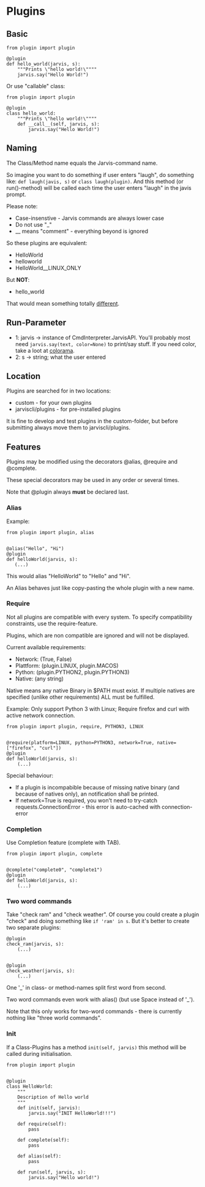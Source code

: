 # Plugins

## Basic
```
from plugin import plugin

@plugin
def hello_world(jarvis, s):
    """Prints \"hello world!\""""
    jarvis.say("Hello World!")
```

Or use "callable" class:

```
from plugin import plugin

@plugin
class hello_world:
    """Prints \"hello world!\""""
    def __call__(self, jarvis, s):
        jarvis.say("Hello World!")
```


## Naming

The Class/Method name equals the Jarvis-command name.

So imagine you want to do something if user enters "laugh", do something like: ``def laugh(javis, s)`` or ``class laugh(plugin)``. And this method (or run()-method) will be called each time the user enters "laugh" in the javis prompt.

Please note:

* Case-insenstive - Jarvis commands are always lower case
* Do not use "_"
* __ means "comment" - everything beyond is ignored

So these plugins are equivalent:

* HelloWorld
* helloworld
* HelloWorld__LINUX_ONLY

But **NOT**:

* hello_world

That would mean something totally [different](PLUGINS.md#two-word-commands).


## Run-Parameter

* 1: jarvis -> instance of CmdInterpreter.JarvisAPI. You'll probably most need ``jarvis.say(text, color=None)`` to print/say stuff. If you need color, take a loot at [colorama](https://pypi.org/project/colorama/).
* 2: s -> string; what the user entered

## Location

Plugins are searched for in two locations:

* custom - for your own plugins
* jarviscli/plugins - for pre-installed plugins

It is fine to develop and test plugins in the custom-folder, but before submitting always move them to jarviscli/plugins.


## Features

Plugins may be modified using the decorators @alias, @require and @complete.

These special decorators may be used in any order or several times.

Note that @plugin always **must** be declared last.


### Alias

Example:

```
from plugin import plugin, alias


@alias("Hello", "Hi")
@plugin
def helloWorld(jarvis, s):
   (...)
```

This would alias "HelloWorld" to "Hello" and "Hi".

An Alias behaves just like copy-pasting the whole plugin with a new name.

### Require

Not all plugins are compatible with every system. To specify compatibility constraints, use the require-feature.

Plugins, which are non compatible are ignored and will not be displayed.

Current available requirements:

* Network: (True, False)
* Plattform: (plugin.LINUX, plugin.MACOS)
* Python: (plugin.PYTHON2, plugin.PYTHON3)
* Native: (any string)

Native means any native Binary in $PATH must exist. If multiple natives are specified (unlike other requirements) ALL must be fulfilled.

Example: Only support Python 3 with Linux; Require firefox and curl with active network connection.


```
from plugin import plugin, require, PYTHON3, LINUX


@require(platform=LINUX, python=PYTHON3, network=True, native=["firefox", "curl"])
@plugin
def helloWorld(jarvis, s):
    (...)
```

Special behaviour:

* If a plugin is incompabible because of missing native binary (and because of natives only), an notification shall be printed.
* If network=True is required, you won't need to try-catch requests.ConnectionError - this error is auto-cached with connection-error


### Completion

Use Completion feature (complete with TAB).

```
from plugin import plugin, complete


@complete("complete0", "complete1")
@plugin
def helloWorld(jarvis, s):
    (...)
```


### Two word commands

Take "check ram" and "check weather". Of course you could create a plugin "check" and doing something like ``if 'ram' in s``. But it's better to create two separate plugins:

```
@plugin
check_ram(jarvis, s):
    (...)


@plugin
check_weather(jarvis, s):
    (...)
```

One '_' in class- or method-names split first word from second.

Two word commands even work with alias() (but use Space instead of '_').

Note that this only works for two-word commands - there is currently nothing like "three world commands".


### Init

If a Class-Plugins has a method ``init(self, jarvis)`` this method will be called during initialisation.

```
from plugin import plugin


@plugin
class HelloWorld:
    """
    Description of Hello world
    """
    def init(self, jarvis):
        jarvis.say("INIT HelloWorld!!!")

    def require(self):
        pass

    def complete(self):
        pass

    def alias(self):
        pass

    def run(self, jarvis, s):
        jarvis.say("Hello world!")
```
